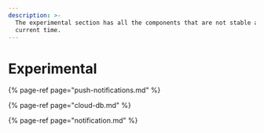```yaml
---
description: >-
  The experimental section has all the components that are not stable at the
  current time.
---
```


# Experimental

{% page-ref page="push-notifications.md" %}

{% page-ref page="cloud-db.md" %}

{% page-ref page="notification.md" %}

